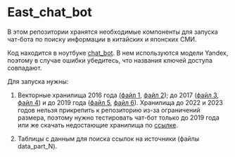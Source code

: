 # East_chat_bot
В этом репозитории хранятся необходимые компоненты для запуска чат-бота по поиску информации в китайских и японских СМИ.

Код находится в ноутбуке [chat_bot](chat_bot.ipynb). В нем используются модели Yandex, поэтому в случае ошибки убедитесь, что названия ключей доступа совпадают.

Для запуска нужны:

1. Векторные хранилища 2016 года ([файл 1](faiss_2016_index.index), [файл 2](faiss_2016_index.pkl)); до 2017 ([файл 3](combined_1_index.index), [файл 4](combined_1_index.pkl)) и до 2019 года ([файл 5](combined_2_index.index), [файл 6](combined_2_index.pkl)). Хранилища до 2022 и 2023 годов нельзя прикрепить к репозиторию из-за ограничений размера, поэтому нужно тестировать чат-бот только до 2019 года или же скачать недостающие хранилища по [cсылке](https://drive.google.com/drive/folders/1QBJFiuzWUh0IgpeOqMkdQGtuYRxE1z1x?usp=sharing).

2. Таблицы с данным для поиска ссылок на источники (файлы data_part_N). 
